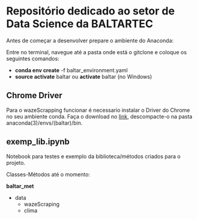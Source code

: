 # Repositório dedicado ao setor de Data Science da BALTARTEC

Antes de começar a desenvolver prepare o ambiente do Anaconda:

Entre no terminal, navegue até a pasta onde está o gitclone e coloque os seguintes comandos:

- **conda env create** -f baltar_environment.yaml
- **source activate**  baltar ou **activate** baltar (no Windows)

## Chrome Driver

Para o wazeScrapping funcionar é necessario instalar o Driver do Chrome no seu ambiente conda. Faça o download no [link](https://sites.google.com/a/chromium.org/chromedriver/), descompacte-o na pasta anaconda(3)/envs/(baltar)/bin.

## exemp_lib.ipynb

Notebook para testes e exemplo da biblioteca/métodos criados para o projeto.

Classes-Métodos até o momento:

**baltar_met**
  - data
     - wazeScraping
     - clima
